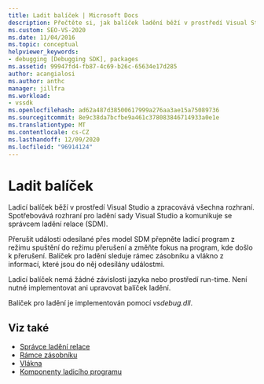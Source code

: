 ```yaml
---
title: Ladit balíček | Microsoft Docs
description: Přečtěte si, jak balíček ladění běží v prostředí Visual Studio a zpracovává uživatelské rozhraní tím, že spotřebovává rozhraní pro ladění a komunikuje se správcem ladění relace.
ms.custom: SEO-VS-2020
ms.date: 11/04/2016
ms.topic: conceptual
helpviewer_keywords:
- debugging [Debugging SDK], packages
ms.assetid: 99947fd4-fb87-4c69-b26c-65634e17d285
author: acangialosi
ms.author: anthc
manager: jillfra
ms.workload:
- vssdk
ms.openlocfilehash: ad62a487d38500617999a276aa3ae15a75089736
ms.sourcegitcommit: 8e9c38da7bcfbe9a461c378083846714933a0e1e
ms.translationtype: MT
ms.contentlocale: cs-CZ
ms.lasthandoff: 12/09/2020
ms.locfileid: "96914124"
---
```

# <a name="debug-package"></a>Ladit balíček
Ladicí balíček běží v prostředí Visual Studio a zpracovává všechna rozhraní. Spotřebovává rozhraní pro ladění sady Visual Studio a komunikuje se správcem ladění relace (SDM).

 Přerušit události odesílané přes model SDM přepněte ladicí program z režimu spuštění do režimu přerušení a změňte fokus na program, kde došlo k přerušení. Balíček pro ladění sleduje rámec zásobníku a vlákno z informací, které jsou do něj odesílány událostmi.

 Ladicí balíček nemá žádné závislosti jazyka nebo prostředí run-time. Není nutné implementovat ani upravovat balíček ladění.

 Balíček pro ladění je implementován pomocí *vsdebug.dll*.

## <a name="see-also"></a>Viz také
- [Správce ladění relace](../../extensibility/debugger/session-debug-manager.md)
- [Rámce zásobníku](../../extensibility/debugger/stack-frames.md)
- [Vlákna](../../extensibility/debugger/threads.md)
- [Komponenty ladicího programu](../../extensibility/debugger/debugger-components.md)
